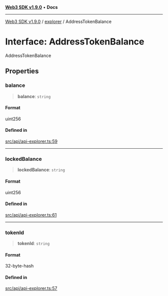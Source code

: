 [**Web3 SDK v1.9.0**](../../../README.md) • **Docs**

***

[Web3 SDK v1.9.0](../../../globals.md) / [explorer](../README.md) / AddressTokenBalance

# Interface: AddressTokenBalance

AddressTokenBalance

## Properties

### balance

> **balance**: `string`

#### Format

uint256

#### Defined in

[src/api/api-explorer.ts:59](https://github.com/Mystic-Nayy/alephium-web3/blob/c1afd789a197ce5fe21f08c2965942090157c33d/packages/web3/src/api/api-explorer.ts#L59)

***

### lockedBalance

> **lockedBalance**: `string`

#### Format

uint256

#### Defined in

[src/api/api-explorer.ts:61](https://github.com/Mystic-Nayy/alephium-web3/blob/c1afd789a197ce5fe21f08c2965942090157c33d/packages/web3/src/api/api-explorer.ts#L61)

***

### tokenId

> **tokenId**: `string`

#### Format

32-byte-hash

#### Defined in

[src/api/api-explorer.ts:57](https://github.com/Mystic-Nayy/alephium-web3/blob/c1afd789a197ce5fe21f08c2965942090157c33d/packages/web3/src/api/api-explorer.ts#L57)

